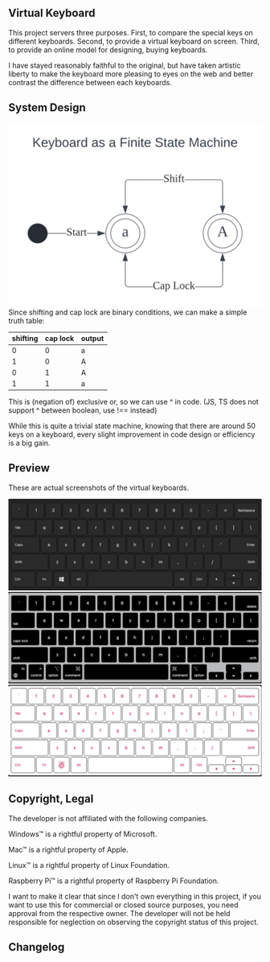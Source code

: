 ## Virtual Keyboard

This project servers three purposes. First, to compare the special keys on different keyboards. Second, to provide a virtual keyboard on screen. Third, to provide an online model for designing, buying keyboards.

I have stayed reasonably faithful to the original, but have taken artistic liberty to make the keyboard more pleasing to eyes on the web and better contrast the difference between each keyboards.


## System Design

<img src="./README.md.d/keyboard_fsm.svg" alt="Keyboard as a Finite State Machine">
Since shifting and cap lock are binary conditions, we can make a simple truth table:

| shifting | cap lock | output |
|----------|----------|--------|
| 0        | 0        | a      |
| 1        | 0        | A      |
| 0        | 1        | A      |
| 1        | 1        | a      |

This is (negation of) exclusive or, so we can use ^ in code. (JS, TS does not support ^ between boolean, use !== instead)

While this is quite a trivial state machine, knowing that there are around 50 keys on a keyboard, every slight improvement in code design or efficiency is a big gain.

## Preview

These are actual screenshots of the virtual keyboards.

<img src="./README.md.d/windows_keyboard.png" alt="Windows keyboard">

<img src="./README.md.d/mac_keyboard.png" alt="Mac keyboard">

<img src="./README.md.d/raspberry_pi_keyboard.png" alt="Raspberry Pi keyboard">


## Copyright, Legal

The developer is not affiliated with the following companies.

Windows™ is a rightful property of Microsoft.

Mac™ is a rightful property of Apple.

Linux™ is a rightful property of Linux Foundation.

Raspberry Pi™ is a rightful property of Raspberry Pi Foundation.

I want to make it clear that since I don't own everything in this project, if you want to use this for commercial or closed source purposes, you need approval from the respective owner. The developer will not be held responsible for neglection on observing the copyright status of this project.

## Changelog